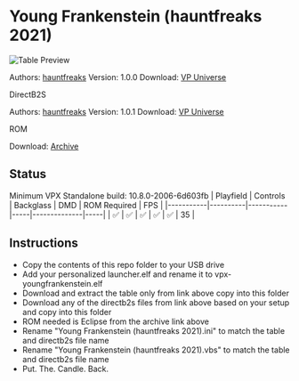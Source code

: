 # Young Frankenstein (hauntfreaks 2021)

![Table Preview](https://vpuniverse.com/screenshots/monthly_2021_10/YF_DT_screenshot.jpg.e3a0919a4a6c99705a905d2412397326.jpg)

Authors: [hauntfreaks](https://vpuniverse.com/profile/5216-hauntfreaks/)
Version: 1.0.0
Download: [VP Universe](https://vpuniverse.com/files/file/7656-young-frankenstein-hauntfreaks-2021-107-only/)

DirectB2S

Authors: [hauntfreaks](https://vpuniverse.com/profile/5216-hauntfreaks/)
Version: 1.0.1
Download: [VP Universe](https://vpuniverse.com/forums/files/file/7653-young-frankenstein-hauntfreaks-2021-2-and-3-screen-b2s/)

ROM

Download: [Archive](https://ia902301.us.archive.org/view_archive.php?archive=/30/items/vpinmame/roms/roms.zip)

## Status 

Minimum VPX Standalone build: 10.8.0-2006-6d603fb
| Playfield | Controls | Backglass | DMD | ROM Required | FPS | 
|-----------|----------|-----------|-----|--------------|-----|
| :white_check_mark: | :white_check_mark: | :white_check_mark: | :white_check_mark: | :white_check_mark: | 35 |

## Instructions

- Copy the contents of this repo folder to your USB drive
- Add your personalized launcher.elf and rename it to vpx-youngfrankenstein.elf
- Download and extract the table only from link above copy into this folder
- Download any of the directb2s files from link above based on your setup and copy into this folder
- ROM needed is Eclipse from the archive link above
- Rename "Young Frankenstein (hauntfreaks 2021).ini" to match the table and directb2s file name
- Rename "Young Frankenstein (hauntfreaks 2021).vbs" to match the table and directb2s file name
- Put. The. Candle. Back.
